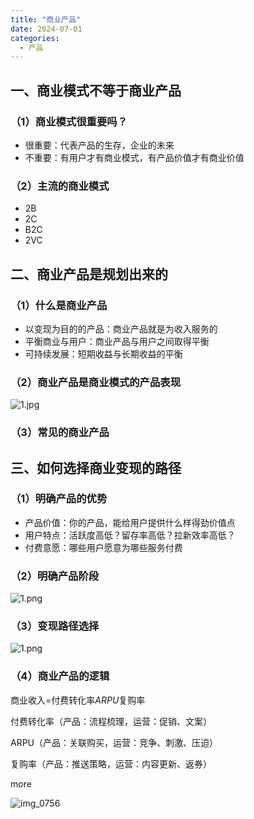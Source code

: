 ```yaml
---
title: "商业产品"
date: 2024-07-01
categories:
  - 产品
---
```



## 一、商业模式不等于商业产品

<!-- more -->

### （1）商业模式很重要吗？

- 很重要：代表产品的生存，企业的未来
- 不重要：有用户才有商业模式，有产品价值才有商业价值

### （2）主流的商业模式

- 2B
- 2C
- B2C
- 2VC

## 二、商业产品是规划出来的

### （1）什么是商业产品

- 以变现为目的的产品：商业产品就是为收入服务的
- 平衡商业与用户：商业产品与用户之间取得平衡
- 可持续发展：短期收益与长期收益的平衡

### （2）商业产品是商业模式的产品表现

![1.jpg](../../../../assets/images/1.jpg)

### （3）常见的商业产品

## 三、如何选择商业变现的路径

### （1）明确产品的优势

- 产品价值：你的产品，能给用户提供什么样得劲价值点
- 用户特点：活跃度高低？留存率高低？拉新效率高低？
- 付费意愿：哪些用户愿意为哪些服务付费

### （2）明确产品阶段

![1.png](../../../../assets/images/1.png)

### （3）变现路径选择

![1.png](../../../../assets/images/1.png)

### （4）商业产品的逻辑

商业收入=付费转化率*ARPU*复购率

付费转化率（产品：流程梳理，运营：促销、文案）

ARPU（产品：关联购买，运营：竞争、刺激、压迫）

复购率（产品：推送策略，运营：内容更新、返券）

more

![img_0756](../../../../assets/images/img_0756)